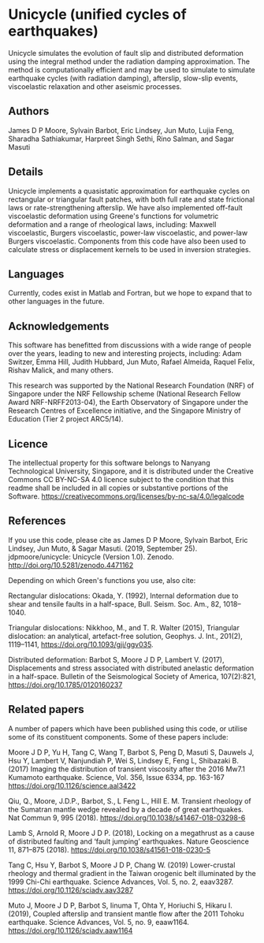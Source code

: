# Unicycle (unified cycles of earthquakes)
Unicycle simulates the evolution of fault slip and distributed deformation using the integral method under the radiation damping approximation. The method is computationally efficient and may be used to simulate to simulate earthquake cycles (with radiation damping), afterslip, slow-slip events, viscoelastic relaxation and other aseismic processes.

## Authors
James D P Moore,
Sylvain Barbot,
Eric Lindsey,
Jun Muto,
Lujia Feng,
Sharadha Sathiakumar,
Harpreet Singh Sethi,
Rino Salman,
and Sagar Masuti

## Details
Unicycle implements a quasistatic approximation for earthquake cycles on rectangular or triangular fault patches, with both full rate and state frictional laws or rate-strengthening afterslip. We have also implemented off-fault viscoelastic deformation using Greene's functions for volumetric deformation and a range of rheological laws, including: Maxwell viscoelastic, Burgers viscoelastic, power-law viscoelastic, and power-law Burgers viscoelastic. Components from this code have also been used to calculate stress or displacement kernels to be used in inversion strategies.

## Languages
Currently, codes exist in Matlab and Fortran, but we hope to expand that to other languages in the future.

## Acknowledgements
This software has benefitted from discussions with a wide range of people over the years, leading to new and interesting projects, including:
Adam Switzer, Emma Hill, Judith Hubbard, Jun Muto, Rafael Almeida, Raquel Felix, Rishav Malick, and many others.

This research was supported by the National Research Foundation (NRF) of Singapore under the NRF Fellowship scheme (National Research Fellow Award NRF-NRFF2013-04), the Earth Observatory of Singapore under the Research Centres of Excellence initiative, and the Singapore Ministry of Education (Tier 2 project ARC5/14).

## Licence
The intellectual property for this software belongs to Nanyang Technological University, Singapore, and it is distributed under the Creative Commons CC BY-NC-SA 4.0 licence subject to the condition that this readme shall be included in all copies or substantive portions of the Software.
https://creativecommons.org/licenses/by-nc-sa/4.0/legalcode

## References
If you use this code, please cite as James D P Moore, Sylvain Barbot, Eric Lindsey, Jun Muto, & Sagar Masuti. (2019, September 25). jdpmoore/unicycle: Unicycle (Version 1.0). Zenodo. http://doi.org/10.5281/zenodo.4471162

Depending on which Green's functions you use, also cite:

Rectangular dislocations: Okada, Y. (1992), Internal deformation due to shear and tensile faults in a half-space, Bull. Seism. Soc. Am., 82, 1018–1040.

Triangular dislocations: Nikkhoo, M., and T. R. Walter (2015), Triangular dislocation: an analytical, artefact-free solution, Geophys. J. Int., 201(2), 1119–1141, https://doi.org/10.1093/gji/ggv035.

Distributed deformation: Barbot S, Moore J D P, Lambert V. (2017), Displacements and stress associated with distributed anelastic deformation in a half-space. Bulletin of the Seismological Society of America, 107(2):821, https://doi.org/10.1785/0120160237

## Related papers
A number of papers which have been published using this code, or utilise some of its constituent components. Some of these papers include:

Moore J D P, Yu H, Tang C, Wang T, Barbot S, Peng D, Masuti S, Dauwels J, Hsu Y, Lambert V, Nanjundiah P, Wei S, Lindsey E, Feng L, Shibazaki B. (2017) Imaging the distribution of transient viscosity after the 2016 Mw7.1 Kumamoto earthquake. Science, Vol. 356, Issue 6334, pp. 163-167
https://doi.org/10.1126/science.aal3422

Qiu, Q., Moore, J.D.P., Barbot, S., L Feng L., Hill E. M. Transient rheology of the Sumatran mantle wedge revealed by a decade of great earthquakes. Nat Commun 9, 995 (2018). https://doi.org/10.1038/s41467-018-03298-6

Lamb S, Arnold R, Moore J D P. (2018), Locking on a megathrust as a cause of distributed faulting and ‘fault jumping’ earthquakes. Nature Geoscience 11, 871–875 (2018). https://doi.org/10.1038/s41561-018-0230-5

Tang C, Hsu Y, Barbot S, Moore J D P, Chang W. (2019) Lower-crustal rheology and thermal gradient in the Taiwan orogenic belt illuminated by the 1999 Chi-Chi earthquake. Science Advances, Vol. 5, no. 2, eaav3287. https://doi.org/10.1126/sciadv.aav3287

Muto J, Moore J D P, Barbot S, Iinuma T, Ohta Y, Horiuchi S, Hikaru I. (2019), Coupled afterslip and transient mantle flow after the 2011 Tohoku earthquake.  Science Advances, Vol. 5, no. 9, eaaw1164. https://doi.org/10.1126/sciadv.aaw1164
